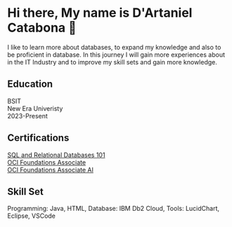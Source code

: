 ## <h1> Hi there, My name is D'Artaniel Catabona 👋</h1>
I like to learn more about databases, to expand my knowledge and also to be proficient in database. 
In this journey I will gain more experiences about in the IT Industry and to improve my skill sets and gain more knowledge.
<h2>Education</h2>
 BSIT
   <br>
New Era Univeristy
   <br>
  2023-Present
  <h2>Certifications</h2>
  <a href = "https://courses.cognitiveclass.ai/certificates/211e363f43574220a3bdb0f67c9ad9e5"> SQL and Relational Databases 101</a> <br>
  <a href = "https://catalog-education.oracle.com/ords/certview/sharebadge?id=E0B702A5DE4CE0F9B655B3A176A52FE2D60D66DC3B06D9E8B963245E209E6C92&fbclid=IwY2xjawG7fvxleHRuA2FlbQIxMQABHS5ug4_shFgLDbgU71-hl49ceG8hyPjDpM-G8tzOI1-2OIK0ffuYqejsUg_aem_WeDQ_kDndW23FxpZx7ZClQ">OCI Foundations Associate</a><br>
  <a href = "https://catalog-education.oracle.com/ords/certview/sharebadge?id=5DCABCD892DAB9448F5474573E7AEB4169E8059AA3D732D3315CD210A56F4A37&fbclid=IwY2xjawHEpaNleHRuA2FlbQIxMQABHQWdgEvQ01W02QP-WzUevzDcth6er_uRL5QJ09Rfetgj0djwWv7DUdbVAw_aem_rGjJ9ugAvmp_Ed3LZZQ5NA">OCI Foundations Associate AI</a><br>
 
  <h2>Skill Set</h2>
   Programming: Java, HTML, Database: IBM Db2 Cloud, Tools: LucidChart, Eclipse, VSCode

